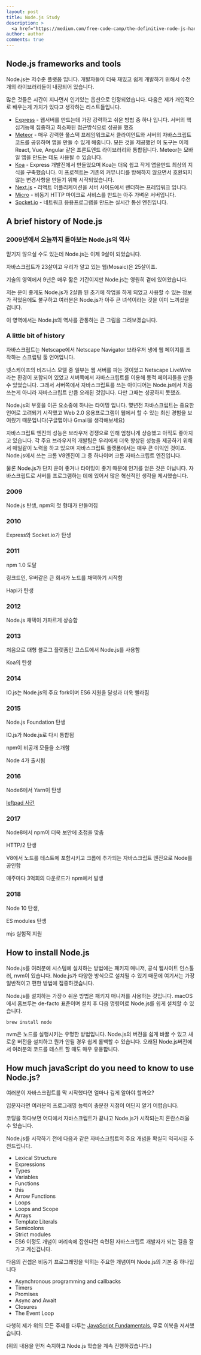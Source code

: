 ```yaml
---
layout: post
title: Node.js Study
description: >
  <a href="https://medium.com/free-code-camp/the-definitive-node-js-handbook-6912378afc6e">학습자료링크</a>
author: author
comments: true
---
```


## Node.js frameworks and tools
Node.js는 저수준 플랫폼 입니다. 개발자들이 더욱 재밌고 쉽게 개발하기 위해서 수천개의 라이브러리들이 내장되어 있습니다.

많은 것들은 시간이 지나면서 인기있는 옵션으로 인정되었습니다. 다음은 제가 개인적으로 배우는게 가치가 있다고 생각하는 리스트들입니다.
* <a href="https://expressjs.com/">Express</a> - 웹서버를 만드는데 가장 강력하고 쉬운 방법 중 하나 입니다. 서버의 핵심기능에 집중하고 최소화된 접근방식으로 성공을 했죠
* <a href="https://flaviocopes.com/meteor/">Meteor</a> - 매우 강력한 풀스택 프레임워크로서 클라이언트와 서버의 자바스크립트 코드를 공유하며 앱을 만들 수 있게 해줍니다. 모든 것을 제공했던 이 도구는 이제 React, Vue, Angular 같은 프론트엔드 라이브러리와 통합됩니다. Meteor는 모바일 앱을 만드는 데도 사용될 수 있습니다.
* <a href="http://koajs.com/">Koa</a> - Express 개발진에서 만들었으며 Koa는 더욱 쉽고 작게 앱을만드 최상의 지식을 구축했습니다. 이 프로젝트는 기존의 커뮤니티를 방해하지 않으면서 호환되지 않는 변경사항을 만들기 위해 시작되었습니다.
* <a href="https://flaviocopes.com/nextjs/">Next.js</a> - 리액트 어플리케이션을 서버 사이드에서 렌더하는 프레임워크 입니다.
* <a href="https://github.com/zeit/micro">Micro</a> - 비동기 HTTP 마이크로 서비스를 만드는 아주 가벼운 서버입니다.
* <a href="https://socket.io/">Socket.io</a> - 네트워크 응용프로그램을 만드는 실시간 통신 엔진입니다.

## A brief history of Node.js
### 2009년에서 오늘까지 돌아보는 Node.js의 역사
믿기지 않으실 수도 있는데 Node.js는 이제 9살이 되었습니다.

자바스크립트가 23살이고 우리가 알고 있는 웹(Mosaic)은 25살이죠.

기술의 영역에서 9년은 매우 짧은 기간이지만 Node.js는 영원히 곁에 있어왔습니다.

저는 운이 좋게도 Node.js가 2살쯤 된 초기에 작업을 하게 되었고 사용할 수 있는 정보가 적었음에도 불구하고 여러분은 Node.js가 아주 큰 녀석이라는 것을 이미 느끼셨을 겁니다.

이 영역에서는 Node.js의 역사를 관통하는 큰 그림을 그려보겠습니다.

### A little bit of history
자바스크립트는 Netscape에서 Netscape Navigator 브라우저 냉에 웹 페이지를 조작하는 스크립팅 툴 언어입니다.

넷스케이프의 비즈니스 모델 중 일부는 웹 서버를 파는 것이었고 Netscape LiveWire라는 환경이 포함되어 있었고 서버쪽에서 자바스크립트를 이용해 동적 페이지들을 만들 수 있었습니다. 그래서 서버쪽에서 자바스크립트를 쓰는 아이디어는 Node.js에서 처음 쓰는게 아니라 자바스크립트 만큼 오래된 것입니다. 다만 그때는 성공하지 못했죠.

Node.js의 부흥을 이끈 요소중에 하나는 타이밍 입니다. 몇년전 자바스크립트는 중요한 언어로 고려되기 시작했고 Web 2.0 응용프로그램이 웹에서 할 수 있는 최신 경험을 보여줬기 때문입니다(구글맵이나 Gmail을 생각해보세요)

자바스크립트 엔진의 성능은 브라우저 경쟁으로 인해 엄청나게 상승했고 아직도 좋아지고 있습니다. 각 주요 브라우저의 개발팀은 우리에게 더욱 향상된 성능을 제공하기 위해서 매일같이 노력을 하고 있으며 자바스크립트 플랫폼에서는 매우 큰 이익인 것이죠. Node.js에서 쓰는 크롬 V8엔진이 그 중 하나이며 크롬 자바스크립트 엔진입니다.

물론 Node.js가 단지 운이 좋거나 타이밍이 좋기 때문에 인기를 얻은 것은 아닙니다. 자바스크립트로 서버를 프로그램하는 데에 있어서 많은 혁신적인 생각을 제시했습니다.

### 2009
Node.js 탄생, npm의 첫 형태가 만들어짐

### 2010
Express와 Socket.io가 탄생

### 2011
npm 1.0 도달

링크드인, 우버같은 큰 회사가 노드를 채택하기 시작함

Hapi가 탄생

### 2012
Node.js 채택이 가파르게 상승함

### 2013
처음으로 대형 블로그 플랫폼인 고스트에서 Node.js를 사용함

Koa의 탄생

### 2014
IO.js는 Node.js의 주요 fork이며 ES6 지원을 달성과 더욱 빨라짐

### 2015
Node.js Foundation 탄생

IO.js가 Node.js로 다시 통합됨

npm이 비공개 모듈을 소개함

Node 4가 출시됨

### 2016
Node6에서 Yarn이 탄생

<a href="https://blog.npmjs.org/post/141577284765/kik-left-pad-and-npm">leftpad 사건</a>

### 2017
Node8에서 npm이 더욱 보안에 초점을 맞춤

HTTP/2 탄생

V8에서 노드를 테스트에 포함시키고 크롬에 추가되는 자바스크립트 엔진으로 Node를 공인함

매주마다 3억회의 다운로드가 npm에서 발생

### 2018
Node 10 탄생,

ES modules 탄생

mjs 실험적 지원

## How to install Node.js
Node.js를 여러분에 시스템에 설치하는 방법에는 패키지 매니저, 공식 웹사이트 인스톨러, nvm이 있습니다. Node.js가 다양한 방식으로 설치될 수 있기 때문에 여기서는 가장 일반적이고 편한 방법에 집중하겠습니다.

Node.js를 설치하는 가장ㅇ 쉬운 방법은 패키지 매니저를 사용하는 것입니다. macOS에서 홈브루는 de-facto 표준이며 설치 후 다음 명령어로 Node.js를 쉽게 설치할 수 있습니다.

```
brew install node
```

nvm은 노드를 실행시키는 유명한 방법입니다. Node.js의 버전을 쉽게 바꿀 수 있고 새로운 버전을 설치하고 뭔가 안될 경우 쉽게 롤백할 수 있습니다. 오래된 Node.js버전에서 여러분의 코드를 테스트 할 때도 매우 유용합니다.

## How much javaScript do you need to know to use Node.js?
여러분이 자바스크립트를 막 시작했다면 얼마나 깊게 알아야 할까요?

입문자라면 여러분의 프로그래밍 능력이 충분한 지점이 어딘지 알기 어렵습니다.

코딩을 하다보면 어디에서 자바스크립트가 끝나고 Node.js가 시작되는지 혼란스러울 수 있습니다.

Node.js를 시작하기 전에 다음과 같은 자바스크립트의 주요 개념을 확실히 익히시길 추천드립니다.
* Lexical Structure
* Expressions
* Types
* Variables
* Functions
* this
* Arrow Functions
* Loops
* Loops and Scope
* Arrays
* Template Literals
* Semicolons
* Strict modules
* ES6
이정도 개념이 머리속에 잡힌다면 숙련된 자바스크립트 개발자가 되는 길을 잘 가고 계신겁니다.

다음의 컨셉은 비동기 프로그래밍을 익히는 주요한 개념이며 Node.js의 기본 중 하나입니다
* Asynchronous programming and callbacks
* Timers
* Promises
* Async and Await
* Closures
* The Event Loop

다행히 제가 위의 모든 주제를 다루는 <a href="https://flaviocopes.com/javascript/">JavaScript Fundamentals.</a> 무료 이북을 저서했습니다.

(위의 내용을 먼저 숙지하고 Node.js 학습을 계속 진행하겠습니다.)
